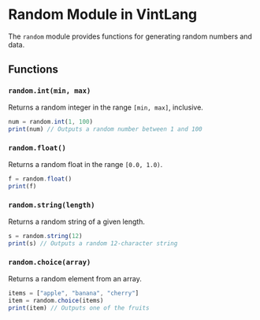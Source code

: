 # Random Module in VintLang

The `random` module provides functions for generating random numbers and data.

## Functions

### `random.int(min, max)`
Returns a random integer in the range `[min, max]`, inclusive.

```js
num = random.int(1, 100)
print(num) // Outputs a random number between 1 and 100
```

### `random.float()`
Returns a random float in the range `[0.0, 1.0)`.

```js
f = random.float()
print(f)
```

### `random.string(length)`
Returns a random string of a given length.

```js
s = random.string(12)
print(s) // Outputs a random 12-character string
```

### `random.choice(array)`
Returns a random element from an array.

```js
items = ["apple", "banana", "cherry"]
item = random.choice(items)
print(item) // Outputs one of the fruits
``` 